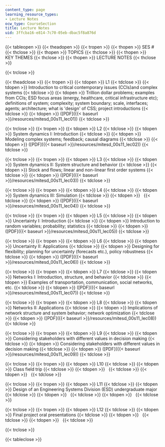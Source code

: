 ```yaml
---
content_type: page
learning_resource_types:
- Lecture Notes
ocw_type: CourseSection
title: Lecture Notes
uid: 3ffcba16-e814-7c70-05eb-dbac5f8a876d
---
```


{{< tableopen >}}
{{< theadopen >}}
{{< tropen >}}
{{< thopen >}}
SES #
{{< thclose >}}
{{< thopen >}}
TOPICS
{{< thclose >}}
{{< thopen >}}
KEY THEMES
{{< thclose >}}
{{< thopen >}}
LECTURE NOTES
{{< thclose >}}

{{< trclose >}}

{{< theadclose >}}
{{< tropen >}}
{{< tdopen >}}
L1
{{< tdclose >}}
{{< tdopen >}}
Introduction to critical contemporary issues (CCIs)and complex systems
{{< tdclose >}}
{{< tdopen >}}
Trillion dollar problems; examples from CCIs; ESD focus areas (energy, healthcare, critical infrastructure etc); definitions of system; complexity; system boundary; scale, interfaces; agents; architecture; what is 'design' of CSS; project introductions
{{< tdclose >}}
{{< tdopen >}}
([PDF]({{< baseurl >}}/resources/mitesd_00s11_lec01))
{{< tdclose >}}

{{< trclose >}}
{{< tropen >}}
{{< tdopen >}}
L2
{{< tdclose >}}
{{< tdopen >}}
System dynamics I: Introduction
{{< tdclose >}}
{{< tdopen >}}
Modeling complex systems; feedback; causal diagrams
{{< tdclose >}}
{{< tdopen >}}
([PDF]({{< baseurl >}}/resources/mitesd_00s11_lec02))
{{< tdclose >}}

{{< trclose >}}
{{< tropen >}}
{{< tdopen >}}
L3
{{< tdclose >}}
{{< tdopen >}}
System dynamics II: System structure and behavior
{{< tdclose >}}
{{< tdopen >}}
Stock and flows; linear and non-linear first order systems
{{< tdclose >}}
{{< tdopen >}}
([PDF]({{< baseurl >}}/resources/mitesd_00s11_lec03))
{{< tdclose >}}

{{< trclose >}}
{{< tropen >}}
{{< tdopen >}}
L4
{{< tdclose >}}
{{< tdopen >}}
System dynamics III: Simulation
{{< tdclose >}}
{{< tdopen >}}
 
{{< tdclose >}}
{{< tdopen >}}
([PDF]({{< baseurl >}}/resources/mitesd_00s11_lec04))
{{< tdclose >}}

{{< trclose >}}
{{< tropen >}}
{{< tdopen >}}
L5
{{< tdclose >}}
{{< tdopen >}}
Uncertainty I: Introduction
{{< tdclose >}}
{{< tdopen >}}
Introduction to random variables; probability; statistics
{{< tdclose >}}
{{< tdopen >}}
([PDF]({{< baseurl >}}/resources/mitesd_00s11_lec05))
{{< tdclose >}}

{{< trclose >}}
{{< tropen >}}
{{< tdopen >}}
L6
{{< tdclose >}}
{{< tdopen >}}
Uncertainty II: Applications
{{< tdclose >}}
{{< tdopen >}}
Designing for flexibility; planning for uncertainty (forecasts etc.), policy robustness
{{< tdclose >}}
{{< tdopen >}}
([PDF]({{< baseurl >}}/resources/mitesd_00s11_lec06))
{{< tdclose >}}

{{< trclose >}}
{{< tropen >}}
{{< tdopen >}}
L7
{{< tdclose >}}
{{< tdopen >}}
Networks I: Introduction, structure, and behavior
{{< tdclose >}}
{{< tdopen >}}
Examples of transportation, communication, social networks, etc.
{{< tdclose >}}
{{< tdopen >}}
([PDF]({{< baseurl >}}/resources/mitesd_00s11_lec07))
{{< tdclose >}}

{{< trclose >}}
{{< tropen >}}
{{< tdopen >}}
L8
{{< tdclose >}}
{{< tdopen >}}
Networks II: Applications
{{< tdclose >}}
{{< tdopen >}}
Implications of network structure and system behavior; network optimization
{{< tdclose >}}
{{< tdopen >}}
([PDF]({{< baseurl >}}/resources/mitesd_00s11_lec08))
{{< tdclose >}}

{{< trclose >}}
{{< tropen >}}
{{< tdopen >}}
L9
{{< tdclose >}}
{{< tdopen >}}
Considering stakeholders with different values in decision making
{{< tdclose >}}
{{< tdopen >}}
Considering stakeholders with different values in decision making
{{< tdclose >}}
{{< tdopen >}}
([PDF]({{< baseurl >}}/resources/mitesd_00s11_lec09))
{{< tdclose >}}

{{< trclose >}}
{{< tropen >}}
{{< tdopen >}}
L10
{{< tdclose >}}
{{< tdopen >}}
Class field trip
{{< tdclose >}}
{{< tdopen >}}
 
{{< tdclose >}}
{{< tdopen >}}
 
{{< tdclose >}}

{{< trclose >}}
{{< tropen >}}
{{< tdopen >}}
L11
{{< tdclose >}}
{{< tdopen >}}
Design of an Engineering Systems Division (ESD) undergraduate major
{{< tdclose >}}
{{< tdopen >}}
 
{{< tdclose >}}
{{< tdopen >}}
 
{{< tdclose >}}

{{< trclose >}}
{{< tropen >}}
{{< tdopen >}}
L12
{{< tdclose >}}
{{< tdopen >}}
Final project oral presentations
{{< tdclose >}}
{{< tdopen >}}
 
{{< tdclose >}}
{{< tdopen >}}
 
{{< tdclose >}}

{{< trclose >}}

{{< tableclose >}}